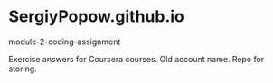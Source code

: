 # SergiyPopow.github.io
module-2-coding-assignment

Exercise answers for Coursera courses. Old account name.
Repo for storing.
